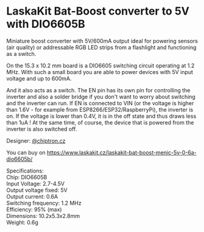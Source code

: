 # LaskaKit Bat-Boost converter to 5V with DIO6605B

Miniature boost converter with 5V/600mA output ideal for powering sensors (air quality) or addressable RGB LED strips from a flashlight and functioning as a switch.

On the 15.3 x 10.2 mm board is a DIO6605 switching circuit operating at 1.2 MHz. With such a small board you are able to power devices with 5V input voltage and up to 600mA.

And it also acts as a switch. The EN pin has its own pin for controlling the inverter and also a solder bridge if you don't want to worry about switching and the inverter can run. If EN is connected to VIN (or the voltage is higher than 1.6V - for example from ESP8266/ESP32/RaspberryPi), the inverter is on. If the voltage is lower than 0.4V, it is in the off state and thus draws less than 1uA ! At the same time, of course, the device that is powered from the inverter is also switched off.

Designer: [@chiptron.cz](https://twitter.com/chiptronCZ)

You can buy on https://www.laskakit.cz/laskakit-bat-boost-menic-5v-0-6a-dio6605b/

Specifications:<br>
Chip: DIO6605B<br>
Input Voltage: 2.7-4.5V<br>
Output voltage fixed: 5V<br>
Output current: 0.6A<br>
Switching frequency: 1.2 MHz<br>
Efficiency: 95% (max)<br>
Dimensions: 10.2x5.3x2.8mm<br>
Weight: 0.6g<br>

